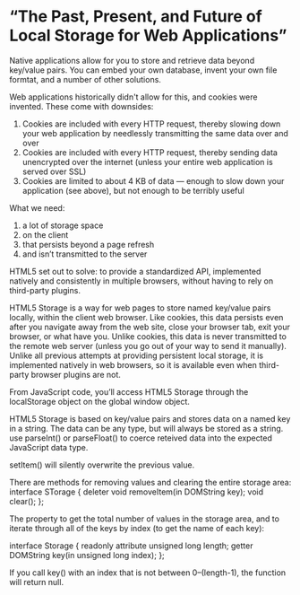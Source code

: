 # “The Past, Present, and Future of Local Storage for Web Applications”
Native applications allow for you to store and retrieve data beyond key/value pairs.  You can embed your own database, invent your own file formtat, and a number of other solutions.  

Web applications historically didn't allow for this, and cookies were invented.  These come with downsides:
1. Cookies are included with every HTTP request, thereby slowing down your web application by needlessly transmitting the same data over and over
2. Cookies are included with every HTTP request, thereby sending data unencrypted over the internet (unless your entire web application is served over SSL)
3. Cookies are limited to about 4 KB of data — enough to slow down your application (see above), but not enough to be terribly useful

What we need:
1. a lot of storage space
2. on the client
3. that persists beyond a page refresh
4. and isn’t transmitted to the server

HTML5 set out to solve: to provide a standardized API, implemented natively and consistently in multiple browsers, without having to rely on third-party plugins.

HTML5 Storage is a way for web pages to store named key/value pairs locally, within the client web browser. Like cookies, this data persists even after you navigate away from the web site, close your browser tab, exit your browser, or what have you. Unlike cookies, this data is never transmitted to the remote web server (unless you go out of your way to send it manually). Unlike all previous attempts at providing persistent local storage, it is implemented natively in web browsers, so it is available even when third-party browser plugins are not.

From JavaScript code, you’ll access HTML5 Storage through the localStorage object on the global window object.

HTML5 Storage is based on key/value pairs and stores data on a named key in a string.  The data can be any type, but will always be stored as a string.  use parseInt() or parseFloat() to coerce reteived data into the expected JavaScript data type.

setItem() will silently overwrite the previous value. 

There are methods for removing values and clearing the entire storage area:
    interface STorage {
        deleter void removeItem(in DOMString key);
        void clear();
    };

The property to get the total number of values in the storage area, and to iterate through all of the keys by index (to get the name of each key):

 interface Storage {
  readonly attribute unsigned long length;
  getter DOMString key(in unsigned long index);
};

If you call key() with an index that is not between 0–(length-1), the function will return null.

